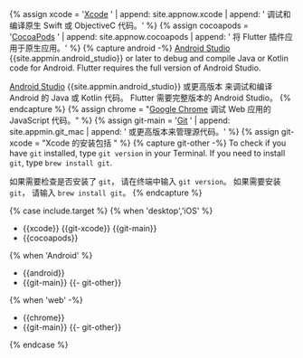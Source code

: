 
{% assign xcode = '[Xcode][] ' | append: site.appnow.xcode | append: ' 调试和编译原生 Swift 或 ObjectiveC 代码。' %}
{% assign cocoapods = '[CocoaPods][] ' | append: site.appnow.cocoapods | append: ' 将 Flutter 插件应用于原生应用。' %}
{% capture android -%}
[Android Studio][] {{site.appmin.android_studio}} or later to
debug and compile Java or Kotlin code for Android.
Flutter requires the full version of Android Studio.

[Android Studio][] {{site.appmin.android_studio}} 或更高版本
来调试和编译 Android 的 Java 或 Kotlin 代码。
Flutter 需要完整版本的 Android Studio。
{% endcapture %}
{% assign chrome = "[Google Chrome][] 调试 Web 应用的 JavaScript 代码。" %}
{% assign git-main = '[Git][] ' | append: site.appmin.git_mac | append: ' 或更高版本来管理源代码。' %}
{% assign git-xcode = "Xcode 的安装包括 " %}
{% capture git-other -%}
To check if you have `git` installed,
type `git version` in your Terminal.
If you need to install `git`, type `brew install git`.

如果需要检查是否安装了 `git`，
请在终端中输入 `git version`。
如果需要安装 `git`，
请输入 `brew install git`。
{% endcapture %}

{% case include.target %}
{% when 'desktop','iOS' %}

* {{xcode}} {{git-xcode}} {{git-main}}
* {{cocoapods}}

{% when 'Android' %}

* {{android}}
* {{git-main}}
  {{- git-other}}

{% when 'web' -%}

* {{chrome}}
* {{git-main}}
  {{- git-other}}

{% endcase %}

[Git]: https://formulae.brew.sh/formula/git
[Android Studio]: https://developer.android.com/studio/install#mac
[Xcode]: {{site.apple-dev}}/xcode/
[CocoaPods]: https://cocoapods.org/
[Google Chrome]: https://www.google.com/chrome/dr/download/
